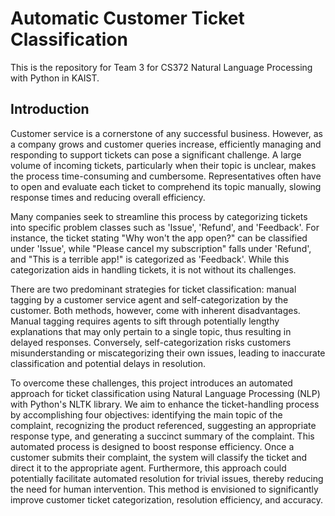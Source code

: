# Automatic Customer Ticket Classification

This is the repository for Team 3 for CS372 Natural Language Processing with Python in KAIST.

## Introduction

Customer service is a cornerstone of any successful business. However, as a company grows and customer queries increase, efficiently managing and responding to support tickets can pose a significant challenge. A large volume of incoming tickets, particularly when their topic is unclear, makes the process time-consuming and cumbersome. Representatives often have to open and evaluate each ticket to comprehend its topic manually, slowing response times and reducing overall efficiency.

Many companies seek to streamline this process by categorizing tickets into specific problem classes such as 'Issue', 'Refund', and 'Feedback'. For instance, the ticket stating "Why won't the app open?" can be classified under 'Issue', while "Please cancel my subscription" falls under 'Refund', and "This is a terrible app!" is categorized as 'Feedback'. While this categorization aids in handling tickets, it is not without its challenges.

There are two predominant strategies for ticket classification: manual tagging by a customer service agent and self-categorization by the customer. Both methods, however, come with inherent disadvantages. Manual tagging requires agents to sift through potentially lengthy explanations that may only pertain to a single topic, thus resulting in delayed responses. Conversely, self-categorization risks customers misunderstanding or miscategorizing their own issues, leading to inaccurate classification and potential delays in resolution.

To overcome these challenges, this project introduces an automated approach for ticket classification using Natural Language Processing (NLP) with Python's NLTK library. We aim to enhance the ticket-handling process by accomplishing four objectives: identifying the main topic of the complaint, recognizing the product referenced, suggesting an appropriate response type, and generating a succinct summary of the complaint. This automated process is designed to boost response efficiency. Once a customer submits their complaint, the system will classify the ticket and direct it to the appropriate agent. Furthermore, this approach could potentially facilitate automated resolution for trivial issues, thereby reducing the need for human intervention. This method is envisioned to significantly improve customer ticket categorization, resolution efficiency, and accuracy.
